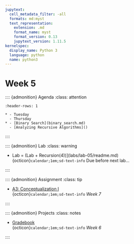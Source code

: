```yaml
---
jupytext:
  cell_metadata_filter: -all
  formats: md:myst
  text_representation:
    extension: .md
    format_name: myst
    format_version: 0.13
    jupytext_version: 1.11.5
kernelspec:
  display_name: Python 3
  language: python
  name: python3
---
```


# Week 5

:::: {admonition} Agenda
:class: attention

``` {list-table}
:header-rows: 1

* - Tuesday
  - Thursday
* - [Binary Search](binary_search.md)
  - [Analyzing Recursive Algorithms]()

```

::::

:::: {admonition} Lab
:class: warning

- Lab = (Lab + Recursion(4))](labs/lab-05/readme.md)  
{octicon}`calendar;1em;sd-text-info` Due before next lab...

::::

:::: {admonition} Assignment
:class: tip

- [A3: Conceptualization I](https://github.com/js-uri/csc-212-fa22/blob/master/homeworks/homework-3/assignment-3.pdf)  
{octicon}`calendar;1em;sd-text-info`  _Week 7_

::::

:::: {admonition} Projects
:class: notes

- [Gradebook](../projects/review_project_sp23.md)  
{octicon}`calendar;1em;sd-text-info`  _Week 6_

::::
